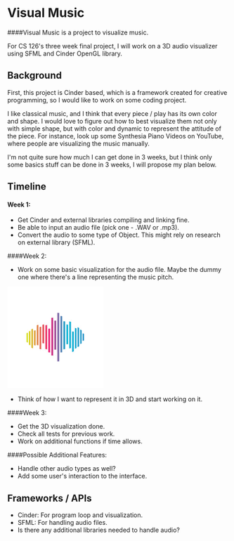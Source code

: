 # Visual Music

####Visual Music is a project to visualize music.

For CS 126's three week final project, I will work on a 3D audio visualizer using SFML and Cinder OpenGL library.

## Background
First, this project is Cinder based, which is a framework created for creative programming, so I would like to work on some coding project.

I like classical music, and I think that every piece / play has its own color and shape. I would love to figure out how to
best visualize them not only with simple shape, but with color and dynamic to represent the attitude of the piece. For instance, look up some Synthesia Piano Videos on YouTube, where people are visualizing the music manually. 

I'm not quite sure how much I can get done in 3 weeks, but I think only some basics stuff can be done in 3 weeks, I will propose my plan below.

## Timeline
#### Week 1:
* Get Cinder and external libraries compiling and linking fine.
* Be able to input an audio file (pick one - .WAV or .mp3).
* Convert the audio to some type of Object. This might rely on research on external library (SFML).

####Week 2:
* Work on some basic visualization for the audio file. Maybe the dummy one where there's a line representing the music pitch.

![img.png](dummy_audio_visual.png)

* Think of how I want to represent it in 3D and start working on it.

####Week 3:
* Get the 3D visualization done.
* Check all tests for previous work.
* Work on additional functions if time allows.

####Possible Additional Features:
* Handle other audio types as well?
* Add some user's interaction to the interface.

## Frameworks / APIs
* Cinder: For program loop and visualization.
* SFML: For handling audio files.
* Is there any additional libraries needed to handle audio?

